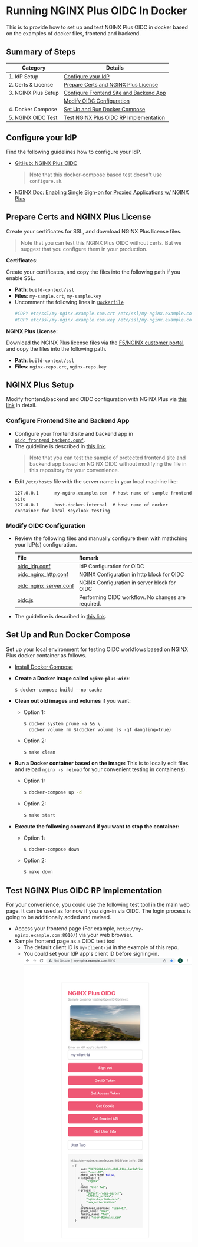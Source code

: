 # Running NGINX Plus OIDC In Docker

This is to provide how to set up and test NGINX Plus OIDC in docker based on the examples of docker files, frontend and backend.

## Summary of Steps

| Category            | Details                                                                             |
| ------------------- | ----------------------------------------------------------------------------------- |
| 1. IdP Setup        | [Configure your IdP](#configure-idp)                                                |
| 2. Certs & License  | [Prepare Certs and NGINX Plus License](#prepare-certs-and-nginx-plus-license)       |
| 3. NGINX Plus Setup | [Configure Frontend Site and Backend App](#configure-frontend-site-and-backend-app) |
|                     | [Modify OIDC Configuration](#modify-oidc-configuration)                             |
| 4. Docker Compose   | [Set Up and Run Docker Compose](#set-up-and-run-docker-compose)                     |
| 5. NGINX OIDC Test  | [Test NGINX Plus OIDC RP Implementation](#test-nginx-plus-oidc-rp-implementation)   |

## Configure your IdP

Find the following guidelines how to configure your IdP.

- [GitHub: NGINX Plus OIDC](https://github.com/nginxinc/nginx-openid-connect/#configuring-your-idp)
  > Note that this docker-compose based test doesn't use `configure.sh`.
- [NGINX Doc: Enabling Single Sign-on for Proxied Applications w/ NGINX Plus](https://docs.nginx.com/nginx/deployment-guides/single-sign-on/)

## Prepare Certs and NGINX Plus License

Create your certificates for SSL, and download NGINX Plus license files.

> Note that you can test this NGINX Plus OIDC without certs. But we suggest that you configure them in your production.

**Certificates**:

Create your certificates, and copy the files into the following path if you enable SSL.

- [**Path**](./build-context/ssl): `build-context/ssl`
- **Files**: `my-sample.crt`, `my-sample.key`
- Uncomment the following lines in [`Dockerfile`](./docker-files/nginxplus-ubuntu18.04/Dockerfile)
  ```bash
  #COPY etc/ssl/my-nginx.example.com.crt /etc/ssl/my-nginx.example.com.crt
  #COPY etc/ssl/my-nginx.example.com.key /etc/ssl/my-nginx.example.com.key
  ```

**NGINX Plus License:**

Download the NGINX Plus license files via the [F5/NGINX customer portal](https://cs.nginx.com/?_ga=2.268586425.912746048.1620625839-85838359.1596947109), and copy the files into the following path.

- [**Path**](./build-context/ssl): `build-context/ssl`
- **Files**: `nginx-repo.crt`, `nginx-repo.key`

## NGINX Plus Setup

Modify frontend/backend and OIDC configuration with NGINX Plus via [this link](https://github.com/shawnhankim/nginx-openid-connect#configuring-nginx-plus) in detail.

### Configure Frontend Site and Backend App

- Configure your frontend site and backend app in [`oidc_frontend_backend.conf`](../oidc_frontend_backend.conf).
- The guideline is described in [this link](https://github.com/shawnhankim/nginx-openid-connect#configuring-nginx-plus).
  > Note that you can test the sample of protected frontend site and backend app based on NGINX OIDC without modifying the file in this repository for your convenience.
- Edit `/etc/hosts` file with the server name in your local machine like:
  ```
  127.0.0.1      my-nginx.example.com  # host name of sample frontend site
  127.0.0.1      host.docker.internal  # host name of docker container for local Keycloak testing
  ```

### Modify OIDC Configuration

- Review the following files and manually configure them with mathching your IdP(s) configuration.

  | File                                                | Remark                                             |
  | --------------------------------------------------- | -------------------------------------------------- |
  | [oidc_idp.conf](../oidc_idp.conf)                   | IdP Configuration for OIDC                         |
  | [oidc_nginx_http.conf](../oidc_nginx_http.conf)     | NGINX Configuration in http block for OIDC         |
  | [oidc_nginx_server.conf](../oidc_nginx_server.conf) | NGINX Configuration in server block for OIDC       |
  | [oidc.js](../oidc.js)                               | Performing OIDC workflow. No changes are required. |

- The guideline is described in [this link](https://github.com/shawnhankim/nginx-openid-connect#configuring-nginx-plus).

## Set Up and Run Docker Compose

Set up your local environment for testing OIDC workflows based on NGINX Plus docker container as follows.

- [Install Docker Compose](https://docs.docker.com/compose/install/)
- **Create a Docker image called `nginx-plus-oidc`**:

  ```
  $ docker-compose build --no-cache
  ```

- **Clean out old images and volumes** if you want:

  - Option 1:
    ```
    $ docker system prune -a && \
      docker volume rm $(docker volume ls -qf dangling=true)
    ```
  - Option 2:
    ```
    $ make clean
    ```

- **Run a Docker container based on the image:**
  This is to locally edit files and reload `nginx -s reload` for your convenient testing in container(s).

  - Option 1:
    ```bash
    $ docker-compose up -d
    ```
  - Option 2:
    ```bash
    $ make start
    ```

- **Execute the following command if you want to stop the container:**
  - Option 1:
    ```bash
    $ docker-compose down
    ```
  - Option 2:
    ```bash
    $ make down
    ```

## Test NGINX Plus OIDC RP Implementation

For your convenience, you could use the following test tool in the main web page. It can be used as for now if you sign-in via OIDC. The login process is going to be additionally added and revised.

- Access your frontend page (For example, `http://my-nginx.example.com:8010/`) via your web browser.
- Sample frontend page as a OIDC test tool
  - The default client ID is `my-client-id` in the example of this repo.
  - You could set your IdP app's client ID before signing-in.
    ![](./img/nginx-oidc-test-tool.png)
